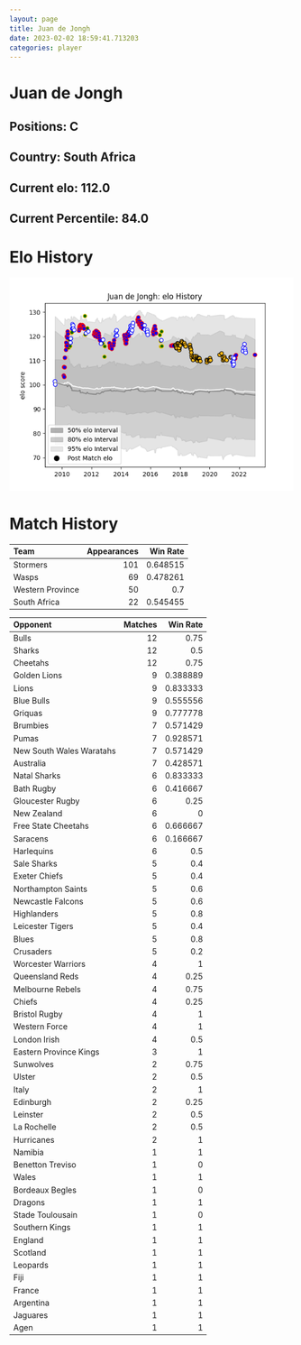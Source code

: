 ```yaml
---  
layout: page  
title: Juan de Jongh  
date: 2023-02-02 18:59:41.713203  
categories: player  
---
```

# Juan de Jongh

## Positions: C

## Country: South Africa

## Current elo: 112.0

## Current Percentile: 84.0

# Elo History


![elo history](history_JuandeJongh.png)
# Match History


| Team             |   Appearances |   Win Rate |
|:-----------------|--------------:|-----------:|
| Stormers         |           101 |   0.648515 |
| Wasps            |            69 |   0.478261 |
| Western Province |            50 |   0.7      |
| South Africa     |            22 |   0.545455 |

| Opponent                 |   Matches |   Win Rate |
|:-------------------------|----------:|-----------:|
| Bulls                    |        12 |   0.75     |
| Sharks                   |        12 |   0.5      |
| Cheetahs                 |        12 |   0.75     |
| Golden Lions             |         9 |   0.388889 |
| Lions                    |         9 |   0.833333 |
| Blue Bulls               |         9 |   0.555556 |
| Griquas                  |         9 |   0.777778 |
| Brumbies                 |         7 |   0.571429 |
| Pumas                    |         7 |   0.928571 |
| New South Wales Waratahs |         7 |   0.571429 |
| Australia                |         7 |   0.428571 |
| Natal Sharks             |         6 |   0.833333 |
| Bath Rugby               |         6 |   0.416667 |
| Gloucester Rugby         |         6 |   0.25     |
| New Zealand              |         6 |   0        |
| Free State Cheetahs      |         6 |   0.666667 |
| Saracens                 |         6 |   0.166667 |
| Harlequins               |         6 |   0.5      |
| Sale Sharks              |         5 |   0.4      |
| Exeter Chiefs            |         5 |   0.4      |
| Northampton Saints       |         5 |   0.6      |
| Newcastle Falcons        |         5 |   0.6      |
| Highlanders              |         5 |   0.8      |
| Leicester Tigers         |         5 |   0.4      |
| Blues                    |         5 |   0.8      |
| Crusaders                |         5 |   0.2      |
| Worcester Warriors       |         4 |   1        |
| Queensland Reds          |         4 |   0.25     |
| Melbourne Rebels         |         4 |   0.75     |
| Chiefs                   |         4 |   0.25     |
| Bristol Rugby            |         4 |   1        |
| Western Force            |         4 |   1        |
| London Irish             |         4 |   0.5      |
| Eastern Province Kings   |         3 |   1        |
| Sunwolves                |         2 |   0.75     |
| Ulster                   |         2 |   0.5      |
| Italy                    |         2 |   1        |
| Edinburgh                |         2 |   0.25     |
| Leinster                 |         2 |   0.5      |
| La Rochelle              |         2 |   0.5      |
| Hurricanes               |         2 |   1        |
| Namibia                  |         1 |   1        |
| Benetton Treviso         |         1 |   0        |
| Wales                    |         1 |   1        |
| Bordeaux Begles          |         1 |   0        |
| Dragons                  |         1 |   1        |
| Stade Toulousain         |         1 |   0        |
| Southern Kings           |         1 |   1        |
| England                  |         1 |   1        |
| Scotland                 |         1 |   1        |
| Leopards                 |         1 |   1        |
| Fiji                     |         1 |   1        |
| France                   |         1 |   1        |
| Argentina                |         1 |   1        |
| Jaguares                 |         1 |   1        |
| Agen                     |         1 |   1        |